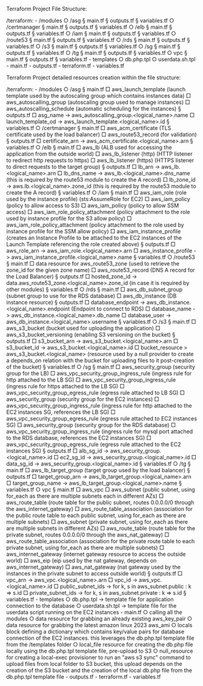 Terraform Project File Structure:

/terraform:
    - /modules
        ○ /asg
            § main.tf
            § outputs.tf
            § variables.tf
        ○ /certmanager
            § main.tf
            § outputs.tf
            § variables.tf
        ○ /elb
            § main.tf
            § outputs.tf
            § variables.tf
        ○ /iam
            § main.tf
            § outputs.tf
            § variables.tf
        ○ /route53
            § main.tf
            § outputs.tf
            § variables.tf
        ○ /rds
            § main.tf
            § outputs.tf
            § variables.tf
        ○ /s3
            § main.tf
            § outputs.tf
            § variables.tf
        ○ /sg
            § main.tf
            § outputs.tf
            § variables.tf
        ○ /tg
            § main.tf
            § outputs.tf
            § variables.tf
        ○ vpc
            § main.tf
            § outputs.tf
            § variables.tf
    - templates
        ○ db.php.tpl
        ○ userdata.sh.tpl
    - main.tf
    - outputs.tf
    - terraform.tf
    - variables.tf


Terraform Project detailed resources creation within the file structure:

/terraform:
    - /modules
        ○ /asg
            § main.tf
                □ aws_launch_template (launch template used by the autoscaling group which contains instances data)
                □ aws_autoscalling_group (autoscaling group used to manage instances)
                □ aws_autoscalling_schedule (automatic scheduling for the instances)
            § outputs.tf
                □ asg_name -> aws_autoscalling_group.<logical_name>.name
                □ launch_template_od -> aws_launch_template.<logical_name>.id
            § variables.tf
        ○ /certmanager
            § main.tf
                □ aws_acm_certificate (TLS certificate used by the load balancer)
                □ aws_route53_record (for validation)
            § outputs.tf
                □ certificate_arn -> aws_acm_certificate.<logical_name>.arn
            § variables.tf
        ○ /elb
            § main.tf
                □ aws_lb (ALB used for accessing the application from the outside world)
                □ aws_lb_listener (http) (HTTP listener to redirect http requests to https)
                □ aws_lb_listener (https) (HTTPS listener to direct requests to the target group)
            § outputs.tf
                □ lb_arn -> aws_lb.<logical_name>.arn
                □ lb_dns_name -> aws_lb.<logical_name>.dns_name (this is required by the route53 module to create the A record)
                □ lb_zone_id -> aws.lb.<logical_name>.zone_id (this is required by the route53 module to create the A record)
            § variables.tf
        ○ /iam
            § main.tf
                □ aws_iam_role (role used by the instance profile) (sts:AssumeRole for EC2)
                □ aws_iam_policy (policy to allow access to S3)
                □ aws_iam_policy (policy to allow SSM access)
                □ aws_iam_role_policy_attachment (policy attachment to the role used by instance profile for the S3 allow policy)
                □ aws_iam_role_policy_attachment (policy attachment to the role used by instance profile for the SSM allow policy)
                □ aws_iam_instance_profile (creates an Instance Profile to be attached to the EC2 instances of the Launch Template referencing the role created above)
            § outputs.tf
                □ aws_role_arn -> aws_iam_role.<logical_name>.arn
                □ aws_instance_profile -> aws_iam_instance_profile.<logical_name>.name
            § variables.tf
        ○ /route53
            § main.tf
                □ data resource for aws_route53_zone (used to retrieve the zone_id for the given zone name)
                □ aws_route53_record (DNS A record for the Load Balancer)
            § outputs.tf
                □ hosted_zone_id -> data.aws_route53_zone.<logical_name>.zone_id (in case it is required by other modules)
            § variables.tf
        ○ /rds
            § main.tf
                □ aws_db_subnet_group (subnet group to use for the RDS database)
                □ aws_db_instance (DB instance resource)
            § outputs.tf
                □ database_endpoint -> aws_db_instance.<logical_name>.endpoint (Endpoint to connect to RDS)
                □ database_name -> aws_db_instance.<logical_name>.db_name
                □ database_user -> aws_db_instance.<logical_name>.username
            § variables.tf
        ○ /s3
            § main.tf
                □ aws_s3_bucket (bucket used for uploading the application)
                □ aws_s3_bucket_versioning (enabling S3 versioning on the bucket)
            § outputs.tf
                □ s3_bucket_arn -> aws_s3_bucket.<logical_name>.arn
                □ s3_bucket_id -> aws_s3_bucket.<logical_name>.id
                □ bucket_resource > aws_s3_bucket.<logical_name> (resource used by a null provider to create a depends_on relation with the bucket for uploading files to it post-creation of the bucket)
            § variables.tf
        ○ /sg
            § main.tf
                □ aws_security_group (security group for the LB)
                □ aws_vpc_security_group_ingress_rule (ingress rule for http attached to the LB SG)
                □ aws_vpc_security_group_ingress_rule (ingress rule for https attached to the LB SG)
                □ aws_vpc_security_group_egress_rule (egress rule attached to LB SG)
                □ aws_security_group (security group for the EC2 instances)
                □ aws_vpc_security_group_ingress_rule (ingress rule for http attached to the EC2 instances SG, references the LB SG)
                □ aws_vpc_security_group_egress_rule (egress rule attached to EC2 instances SG)
                □ aws_security_group (security group for the RDS database)
                □ aws_vpc_security_group_ingress_rule (ingress rule for mysql port attached to the RDS database, references the EC2 instances SG)
                □ aws_vpc_security_group_egress_rule (egress rule attached to the EC2 instances SG)
            § outputs.tf
                □ alb_sg_id -> aws_security_group.<logical_name>.id
                □ ec2_sg_id -> aws_security_group.<logical_name>.id
                □ data_sg_id -> aws_security_group.<logical_name>.id
            § variables.tf
        ○ /tg
            § main.tf
                □ aws_lb_target_group (target group used by the load balancer)
            § outputs.tf
                □ target_group_arn -> aws_lb_target_group.<logical_name>.arn
                □ target_group_name -> aws_lb_target_group.<logical_name>.name
            § variables.tf
        ○ vpc
            § main.tf
                □ aws_vpc
                □ aws_subnet (public subnet, using for_each as there are multiple subnets each in different AZs)
                □ aws_route_table (route table for the public subnet, routes 0.0.0.0/0 through the aws_internet_gateway)
                □ aws_route_table_association (association for the public route table to each public subnet, using for_each as there are multiple subnets)
                □ aws_subnet (private subnet, using for_each as there are multiple subnets in different AZs)
                □ aws_route_table (route table for the private subnet, routes 0.0.0.0/0 through the aws_nat_gateway)
                □ aws_route_table_association (association for the private route table to each private subnet, using for_each as there are multiple subnets)
                □ aws_internet_gateway (internet gateway resource to access the outside world)
                □ aws_eip (eip used by the nat gateway, depends on aws_internet_gateway)
                □ aws_nat_gateway (nat gateway used by the instances in the private subnet to access outside world)
            § outputs.tf
                □ vpc_arn -> aws_vpc.<logical_name>.arn
                □ vpc_id -> aws_vpc.<logical_name>.id
                □ public_subnet_ids -> for k, s in aws_subnet.public : k => s.id
                □ private_subnet_ids -> for k, s in aws_subnet.private : k => s.id
            § variables.tf
    - templates
        ○ db.php.tpl -> template file for application connection to the database
        ○ userdata.sh.tpl -> template file for the userdata script running on the EC2 instances
    - main.tf
        ○ calling all the modules
        ○ data resource for grabbing an already existing aws_key_pair
        ○ data resource for grabbing the latest amazon linux 2023 aws_ami
        ○ locals block defining a dictionary which contains key/value pairs for database connection of the EC2 instances. this leverages the db.php.tpl template file from the /templates folder
        ○ local_file resource for creating the db.php file locally using the db.php.tpl template file, pre-upload to S3
        ○ null_resource for creating a local-exec provisioner to run an "aws s3 sync" command to upload files from local folder to S3 bucket, this upload depends on the creation of the S3 bucket and the creation of the local db.php file from the db.php.tpl template file
    - outputs.tf
    - terraform.tf
    - variables.tf
